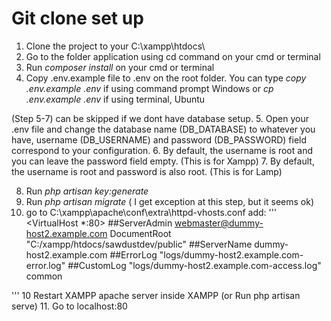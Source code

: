 # Git clone set up
1. Clone the project to your C:\xampp\htdocs\
2. Go to the folder application using cd command on your cmd or terminal
3. Run *composer install* on your cmd or terminal
4. Copy .env.example file to .env on the root folder. You can type *copy .env.example .env* if using command prompt Windows or *cp .env.example .env* if using terminal, Ubuntu

(Step 5-7) can be skipped if we dont have database setup.
5. Open your .env file and change the database name (DB_DATABASE) to whatever you have, username (DB_USERNAME) and password (DB_PASSWORD) field correspond to your configuration. 
6. By default, the username is root and you can leave the password field empty. (This is for Xampp) 
7. By default, the username is root and password is also root. (This is for Lamp)

8. Run *php artisan key:generate*
9. Run *php artisan migrate* ( I get exception at this step, but it seems ok)
11. go to C:\xampp\apache\conf\extra\httpd-vhosts.conf
 add: 
 '''
 <VirtualHost *:80>
    ##ServerAdmin webmaster@dummy-host2.example.com
    DocumentRoot "C:/xampp/htdocs/sawdustdev/public"
    ##ServerName dummy-host2.example.com
    ##ErrorLog "logs/dummy-host2.example.com-error.log"
    ##CustomLog "logs/dummy-host2.example.com-access.log" common
</VirtualHost>

'''
10 Restart XAMPP apache server inside XAMPP  (or Run php artisan serve)
11. Go to localhost:80
